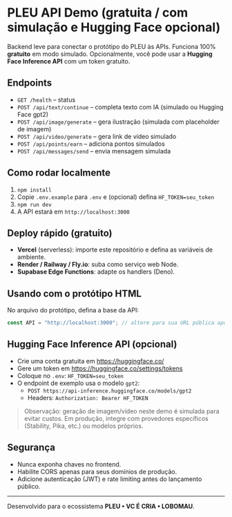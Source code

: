 
# PLEU API Demo (gratuita / com simulação e Hugging Face opcional)

Backend leve para conectar o protótipo do PLEU às APIs. 
Funciona 100% **gratuito** em modo simulado. 
Opcionalmente, você pode usar a **Hugging Face Inference API** com um token gratuito.

## Endpoints
- `GET /health` – status
- `POST /api/text/continue` – completa texto com IA (simulado ou Hugging Face gpt2)
- `POST /api/image/generate` – gera ilustração (simulada com placeholder de imagem)
- `POST /api/video/generate` – gera link de vídeo simulado
- `POST /api/points/earn` – adiciona pontos simulados
- `POST /api/messages/send` – envia mensagem simulada

## Como rodar localmente
1. `npm install`
2. Copie `.env.example` para `.env` e (opcional) defina `HF_TOKEN=seu_token`
3. `npm run dev`
4. A API estará em `http://localhost:3000`

## Deploy rápido (gratuito)
- **Vercel** (serverless): importe este repositório e defina as variáveis de ambiente.
- **Render / Railway / Fly.io**: suba como serviço web Node.
- **Supabase Edge Functions**: adapte os handlers (Deno).

## Usando com o protótipo HTML
No arquivo do protótipo, defina a base da API:
```js
const API = "http://localhost:3000"; // altere para sua URL pública após o deploy
```

## Hugging Face Inference API (opcional)
- Crie uma conta gratuita em https://huggingface.co/
- Gere um token em https://huggingface.co/settings/tokens
- Coloque no `.env`: `HF_TOKEN=seu_token`
- O endpoint de exemplo usa o modelo `gpt2`:
  - `POST https://api-inference.huggingface.co/models/gpt2`
  - Headers: `Authorization: Bearer HF_TOKEN`

> Observação: geração de imagem/vídeo neste demo é simulada para evitar custos.
> Em produção, integre com provedores específicos (Stability, Pika, etc.) ou modelos próprios.

## Segurança
- Nunca exponha chaves no frontend.
- Habilite CORS apenas para seus domínios de produção.
- Adicione autenticação (JWT) e rate limiting antes do lançamento público.

---
Desenvolvido para o ecossistema **PLEU • VC É CRIA • LOBOMAU**.
